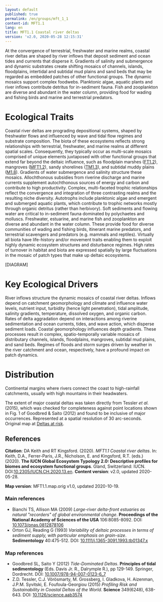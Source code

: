 ```yaml
---
layout: default
published: true
permalink: /en/groups/mft_1_1
content-id: MFT1.1
lang: en
title: MFT1.1 Coastal river deltas
version: 'v2.0, 2020-05-28 12:15:31'
---
```


At the convergence of terrestrial, freshwater and marine realms, coastal river deltas are shaped by river inflows that deposit sediment and ocean tides and currents that disperse it. Gradients of salinity and submergence and dynamic substrates create shifting mosaics of channels, islands, floodplains, intertidal and subtidal mud plains and sand beds that may be regarded as embedded patches of other functional groups. The dynamic mosaics support complex foodwebs. Planktonic algae, aquatic plants and river inflows contribute detritus for in-sediment fauna. Fish and zooplankton are diverse and abundant in the water column, providing food for wading and fishing birds and marine and terrestrial predators.

# Ecological Traits
 
Coastal river deltas are prograding depositional systems, shaped by freshwater flows and influenced by wave and tidal flow regimes and substrate composition. The biota of these ecosystems reflects strong relationships with terrestrial, freshwater, and marine realms at different spatial scales. Consequently, they typically occur as multi-scale mosaics comprised of unique elements juxtaposed with other functional groups that extend far beyond the deltaic influence, such as floodplain marshes ([FT1.2](/explore/groups/FT1.2)), mangroves ([MFT1.2](/explore/groups/MFT1.2)), sandy shorelines ([TM1.3](/explore/groups/TM1.3)), and subtidal muddy plains ([M1.8](/explore/groups/M1.8)). Gradients of water submergence and salinity structure these mosaics. Allochthonous subsidies from riverine discharge and marine currents supplement autochthonous sources of energy and carbon and contribute to high productivity. Complex, multi-faceted trophic relationships reflect the convergence and integration of three contrasting realms and the resulting niche diversity. Autotrophs include planktonic algae and emergent and submerged aquatic plants, which contribute to trophic networks mostly through organic detritus (rather than herbivory). Soft sediments and flowing water are critical to in-sediment fauna dominated by polychaetes and molluscs. Freshwater, estuarine, and marine fish and zooplankton are diverse and abundant in the water column. These provide food for diverse communities of wading and fishing birds, itinerant marine predators, and terrestrial scavengers and predators (e.g. mammals and reptiles). Virtually all biota have life-history and/or movement traits enabling them to exploit highly dynamic ecosystem structures and disturbance regimes. High rates of turnover in habitat and biota are expressed spatially by large fluctuations in the mosaic of patch types that make up deltaic ecosystems. 

[DIAGRAM]

# Key Ecological Drivers
 
River inflows structure the dynamic mosaics of coastal river deltas. Inflows depend on catchment geomorphology and climate and influence water levels, nutrient input, turbidity (hence light penetration), tidal amplitude, salinity gradients, temperature, dissolved oxygen, and organic carbon. Rates of delta aggradation depend on interactions among riverine sedimentation and ocean currents, tides, and wave action, which disperse sediment loads. Coastal geomorphology influences depth gradients. These processes result in complex, spatio-temporally variable mosaics of distributary channels, islands, floodplains, mangroves, subtidal mud plains, and sand beds. Regimes of floods and storm surges driven by weather in the river catchment and ocean, respectively, have a profound impact on patch dynamics.
 
# Distribution
 
Continental margins where rivers connect the coast to high-rainfall catchments, usually with high mountains in their headwaters.

The extent of major coastal deltas was taken directly from Tessler _et al._ (2015), which was checked for completeness against point locations shown in Fig. 1 of Goodbred & Saito (2012) and found to be inclusive of major occurrences. Represented at a spatial resolution of 30 arc-seconds. Original map at [Deltas at risk](http://www.globaldeltarisk.net/).

## References

**Citation**: DA Keith and RT Kingsford. (2020). *MFT1.1 Coastal river deltas*. In: Keith, D.A., Ferrer-Paris, J.R., Nicholson, E. and Kingsford, R.T. (eds.) (2020). **The IUCN Global Ecosystem Typology 2.0: Descriptive profiles for biomes and ecosystem functional groups**. Gland, Switzerland: IUCN. DOI:[10.2305/IUCN.CH.2020.13.en](https://doi.org/10.2305/IUCN.CH.2020.13.en).
**Content version**: v2.0, updated 2020-05-28.

**Map version**: MFT1.1.map.orig v1.0, updated 2020-10-19.

### Main references
* Bianchi TS, Allison MA  (2009) *Large-river delta-front estuaries as natural "recorders" of global environmental change*. **Proceedings of the National Academy of Sciences of the USA** 106:8085-8092. DOI: [10.1073/pnas.0812878106](http://doi.org/10.1073/pnas.0812878106)
* Orton GJ, Reading G  (1993) *Variability of deltaic processes in terms of sediment supply, with particular emphasis on grain-size*. **Sedimentology** 40:475-512. DOI: [10.1111/j.1365-3091.1993.tb01347.x](http://doi.org/10.1111/j.1365-3091.1993.tb01347.x)

### Map references
* Goodbred SL, Saito Y  (2012) *Tide-Dominated Deltas*. **Principles of tidal sedimentology** (Eds. Davis Jr. R., Dalrymple R.), pp 129-149. Springer, Dordrecht. DOI: [10.1007/978-94-007-0123-6_7](http://doi.org/10.1007/978-94-007-0123-6_7)
* Z.D. Tessler, C.J. Vörösmarty, M. Grossberg, I. Gladkova, H. Aizenman, J.P.M. Syvitski, E. Foufoula-Georgiou (2015) *Profiling Risk and Sustainability in Coastal Deltas of the World*. **Science** 349(6248), 638-643. DOI: [10.1126/science.aab3574](http://doi.org/10.1126/science.aab3574)
